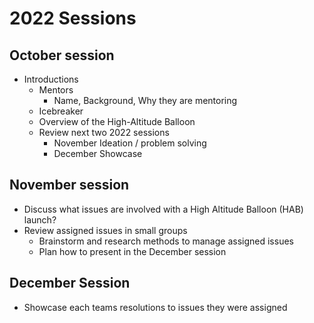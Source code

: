 # 2022 Sessions

## October session

- Introductions
  - Mentors
    - Name, Background, Why they are mentoring
  - Icebreaker
  - Overview of the High-Altitude Balloon
  - Review next two 2022 sessions
    - November Ideation / problem solving
    - December Showcase
    
## November session

- Discuss what issues are involved with a High Altitude Balloon (HAB) launch?
- Review assigned issues in small groups 
  - Brainstorm and research methods to manage assigned issues
  - Plan how to present in the December session
  
  
## December Session

- Showcase each teams resolutions to issues they were assigned
